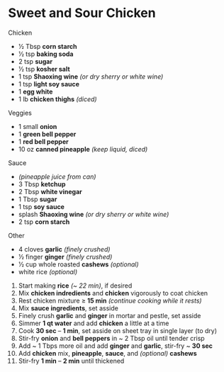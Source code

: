 # Sweet and Sour Chicken

Chicken

* 1⁄2 Tbsp **corn starch**
* 1⁄2 tsp **baking soda**
* 2 tsp **sugar**
* 1⁄2 tsp **kosher salt**
* 1 tsp **Shaoxing wine** *(or dry sherry or white wine)*
* 1 tsp **light soy sauce**
* 1 **egg white**
* 1 lb **chicken thighs** *(diced)*

Veggies

* 1 small **onion**
* 1 **green bell pepper**
* 1 **red bell pepper**
* 10 oz **canned pineapple** *(keep liquid, diced)*

Sauce

* *(pineapple juice from can)*
* 3 Tbsp **ketchup**
* 2 Tbsp **white vinegar**
* 1 Tbsp **sugar**
* 1 tsp **soy sauce**
* splash **Shaoxing wine** *(or dry sherry or white wine)*
* 2 tsp **corn starch**

Other

* 4 cloves **garlic** *(finely crushed)*
* 1⁄2 finger **ginger** *(finely crushed)*
* 1⁄2 cup whole roasted **cashews** *(optional)*
* white rice *(optional)*

1. Start making **rice** *(~ 22 min)*, if desired
1. Mix **chicken indredients** and **chicken** vigorously to coat chicken
1. Rest chicken mixture ≥ **15 min** *(continue cooking while it rests)*
1. Mix **sauce ingredients**, set asside
1. Finely crush **garlic** and **ginger** in mortar and pestle, set asside
1. Simmer **1 qt water** and add **chicken** a little at a time
1. Cook **30 sec** – **1 min**, set asside on sheet tray in single layer (to dry)
1. Stir-fry **onion** and **bell peppers** in ~ 2 Tbsp oil until tender crisp
1. Add ~ 1 Tbps more oil and add **ginger** and **garlic**, stir-fry ~ **30 sec**
1. Add **chicken** mix, **pineapple**, **sauce**, and *(optional)* **cashews**
1. Stir-fry **1 min** – **2 min** until thickened
